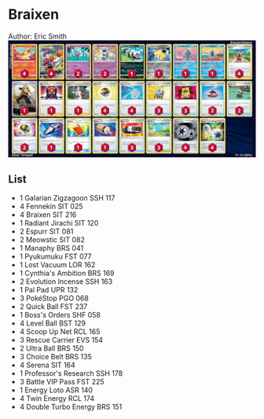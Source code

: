 # Braixen

Author: Eric Smith
![decklist](../../!Images/Standard/2SWSH-SIT/Braixen.PNG)

## List
* 1 Galarian Zigzagoon SSH 117
* 4 Fennekin SIT 025
* 4 Braixen SIT 216
* 1 Radiant Jirachi SIT 120
* 2 Espurr SIT 081
* 2 Meowstic SIT 082
* 1 Manaphy BRS 041
* 1 Pyukumuku FST 077
* 1 Lost Vacuum LOR 162
* 1 Cynthia's Ambition BRS 169
* 2 Evolution Incense SSH 163
* 1 Pal Pad UPR 132
* 3 PokéStop PGO 068
* 2 Quick Ball FST 237
* 1 Boss's Orders SHF 058
* 4 Level Ball BST 129
* 4 Scoop Up Net RCL 165
* 3 Rescue Carrier EVS 154
* 2 Ultra Ball BRS 150
* 3 Choice Belt BRS 135
* 4 Serena SIT 164
* 1 Professor's Research SSH 178
* 3 Battle VIP Pass FST 225
* 1 Energy Loto ASR 140
* 4 Twin Energy RCL 174
* 4 Double Turbo Energy BRS 151
